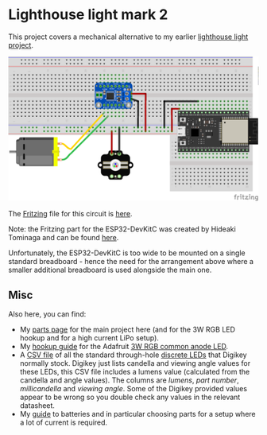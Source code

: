 Lighthouse light mark 2
=======================

This project covers a mechanical alternative to my earlier [lighthouse light project](https://github.com/george-hawkins/lighthouse-light).

<img width="720" src="mains-powered-circuit_bb.png">

The [Fritzing](https://fritzing.org/home/) file for this circuit is [here](mains-powered-circuit.fzz).

Note: the Fritzing part for the ESP32-DevKitC was created by Hideaki Tominaga and can be found [here](https://ht-deko.com/delphiforum/?vasthtmlaction=viewtopic&t=1971.0#postid-3341).

Unfortunately, the ESP32-DevKitC is too wide to be mounted on a single standard breadboard - hence the need for the arrangement above where a smaller additional breadboard is used alongside the main one.

Misc
----

Also here, you can find:

* My [parts page](parts.md) for the main project here (and for the 3W RGB LED hookup and for a high current LiPo setup).
* My [hookup guide](3w-rgb-led-hookup-guide.md) for the Adafruit [3W RGB common anode LED](https://www.adafruit.com/product/2530).
* A [CSV file](digikey-leds-by-lumens.csv) of all the standard through-hole [discrete LEDs](https://www.digikey.com/products/en/optoelectronics/led-indication-discrete/105) that Digikey normally stock. Digikey just lists candella and viewing angle values for these LEDs, this CSV file includes a lumens value (calculated from the candella and angle values). The columns are _lumens_, _part number_, _millicandella_ and _viewing angle_. Some of the Digikey provided values appear to be wrong so you double check any values in the relevant datasheet.
* My [guide](batteries.md) to batteries and in particular choosing parts for a setup where a lot of current is required.
